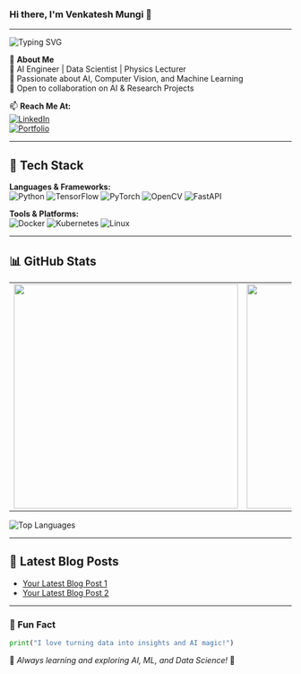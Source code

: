 ### Hi there, I'm Venkatesh Mungi 👋

---
<img src="https://readme-typing-svg.demolab.com?font=Fira+Code&weight=500&size=22&pause=1000&color=3498DB&width=500&lines=AI-ML+Engineer+%7C+Data+Scientist+" alt="Typing SVG">


🌟 **About Me**  
🔹 AI Engineer | Data Scientist | Physics Lecturer  
🔹 Passionate about AI, Computer Vision, and Machine Learning  
🔹 Open to collaboration on AI & Research Projects  

📫 **Reach Me At:**  
[![LinkedIn](https://img.shields.io/badge/LinkedIn-%230A66C2?style=for-the-badge&logo=linkedin&logoColor=white)](https://linkedin.com/in/yourprofile)  
[![Portfolio](https://img.shields.io/badge/Portfolio-%23FF5733?style=for-the-badge&logo=firefox&logoColor=white)](https://yourportfolio.com)  

---

## 🚀 Tech Stack

**Languages & Frameworks:**  
![Python](https://img.shields.io/badge/Python-%2314354C?style=for-the-badge&logo=python&logoColor=white)
![TensorFlow](https://img.shields.io/badge/TensorFlow-%23FF6F00?style=for-the-badge&logo=tensorflow&logoColor=white)
![PyTorch](https://img.shields.io/badge/PyTorch-%23EE4C2C?style=for-the-badge&logo=pytorch&logoColor=white)
![OpenCV](https://img.shields.io/badge/OpenCV-%235C3EE8?style=for-the-badge&logo=opencv&logoColor=white)
![FastAPI](https://img.shields.io/badge/FastAPI-%2300C7B7?style=for-the-badge&logo=fastapi&logoColor=white)

**Tools & Platforms:**  
![Docker](https://img.shields.io/badge/Docker-%232496ED?style=for-the-badge&logo=docker&logoColor=white)
![Kubernetes](https://img.shields.io/badge/Kubernetes-%23326CE5?style=for-the-badge&logo=kubernetes&logoColor=white)
![Linux](https://img.shields.io/badge/Linux-%23FCC624?style=for-the-badge&logo=linux&logoColor=black)

---

## 📊 GitHub Stats

<table>
<tr>
<td>
<img src="https://github-readme-stats.vercel.app/api?username=yourusername&show_icons=true&theme=radical&hide_border=true" width="400"/>
</td>
<td>
<img src="https://github-readme-streak-stats.herokuapp.com/?user=yourusername&theme=radical&hide_border=true" width="400"/>
</td>
</tr>
</table>

![Top Languages](https://github-readme-stats.vercel.app/api/top-langs/?username=yourusername&layout=compact&theme=radical&hide_border=true)

---

## 📰 Latest Blog Posts
<!-- BLOG-POST-LIST:START -->
- [Your Latest Blog Post 1](https://yourblog.com/post1)
- [Your Latest Blog Post 2](https://yourblog.com/post2)
<!-- BLOG-POST-LIST:END -->

---

### 🎯 Fun Fact
```python
print("I love turning data into insights and AI magic!")
```

🌱 _Always learning and exploring AI, ML, and Data Science!_ 🚀

